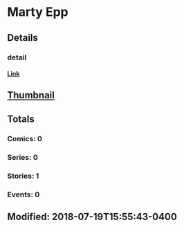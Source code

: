# Marty  Epp 
## Details
### detail
#### [Link](http://marvel.com/comics/creators/1545/marty_epp?utm_campaign=apiRef&utm_source=225578a89fc76f3d20fbffda5d17a88d)
## [Thumbnail](http://i.annihil.us/u/prod/marvel/i/mg/b/40/image_not_available.jpg)
## Totals
### Comics: 0
### Series: 0
### Stories: 1
### Events: 0
## Modified: 2018-07-19T15:55:43-0400